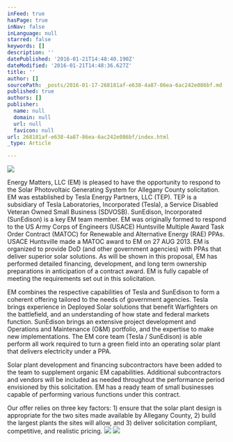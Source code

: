 ```yaml
---
inFeed: true
hasPage: true
inNav: false
inLanguage: null
starred: false
keywords: []
description: ''
datePublished: '2016-01-21T14:48:40.190Z'
dateModified: '2016-01-21T14:48:36.627Z'
title: ''
author: []
sourcePath: _posts/2016-01-17-268181af-e638-4a87-86ea-6ac242e086bf.md
published: true
authors: []
publisher:
  name: null
  domain: null
  url: null
  favicon: null
url: 268181af-e638-4a87-86ea-6ac242e086bf/index.html
_type: Article

---
```

![](https://the-grid-user-content.s3-us-west-2.amazonaws.com/2d6e4146-3a9c-4169-a150-5dd557bcab73.png)

Energy Matters, LLC (EM) is pleased to have the opportunity to respond to the Solar Photovoltaic Generating System for Allegany County solicitation. EM was established by Tesla Energy Partners, LLC (TEP). TEP is a subsidiary of Tesla Laboratories, Incorporated (Tesla), a Service Disabled Veteran Owned Small Business (SDVOSB). SunEdison, Incorporated (SunEdison) is a key EM team member. EM was originally formed to respond to the US Army Corps of Engineers (USACE) Huntsville Multiple Award Task Order Contract (MATOC) for Renewable and Alternative Energy (RAE) PPAs. USACE Huntsville made a MATOC award to EM on 27 AUG 2013\. EM is organized to provide DoD (and other government agencies) with PPAs that deliver superior solar solutions. As will be shown in this proposal, EM has performed detailed financing, development, and long term ownership preparations in anticipation of a contract award. EM is fully capable of meeting the requirements set out in this solicitation.

EM combines the respective capabilities of Tesla and SunEdison to form a coherent offering tailored to the needs of government agencies. Tesla brings experience in Deployed Solar solutions that benefit Warfighters on the battlefield, and an understanding of how state and federal markets function. SunEdison brings an extensive project development and Operations and Maintenance (O&M) portfolio, and the expertise to make new implementations. The EM core team (Tesla / SunEdison) is able perform all work required to turn a green field into an operating solar plant that delivers electricity under a PPA.

Solar plant development and financing subcontractors have been added to the team to supplement organic EM capabilities. Additional subcontractors and vendors will be included as needed throughout the performance period envisioned by this solicitation. EM has a ready team of small businesses capable of performing various functions under this contract.

Our offer relies on three key factors: 1) ensure that the solar plant design is appropriate for the two sites made available by Allegany County, 2) build the largest plants the sites will allow, and 3) deliver solicitation compliant, competitive, and realistic pricing.
![](https://the-grid-user-content.s3-us-west-2.amazonaws.com/f54d98d9-caea-4bbb-a999-4d71e5cd219b.png)
![](https://the-grid-user-content.s3-us-west-2.amazonaws.com/46065829-426d-4004-b011-201807038d5d.png)